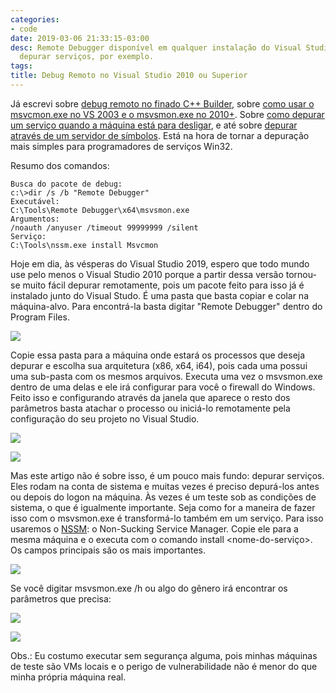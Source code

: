 ```yaml
---
categories:
- code
date: 2019-03-06 21:33:15-03:00
desc: Remote Debugger disponível em qualquer instalação do Visual Studio. Use-o para
  depurar serviços, por exemplo.
tags:
title: Debug Remoto no Visual Studio 2010 ou Superior
---
```


Já escrevi sobre [debug remoto no finado C++ Builder](/debug-remoto-no-c-builder), sobre [como usar o msvcmon.exe no VS 2003 e o msvsmon.exe no 2010+](/debugger-remoto-do-visual-studio). Sobre [como depurar um serviço quando a máquina está para desligar](/depurando-ate-o-ultimo-segundo), e até sobre [depurar através de um servidor de símbolos](/depurando-ate-o-fim-do-mundo-e-de-volta-de-novo-source-server-com-github). Está na hora de tornar a depuração mais simples para programadores de serviços Win32.

Resumo dos comandos:

```
Busca do pacote de debug:
c:\>dir /s /b "Remote Debugger"
Executável:
C:\Tools\Remote Debugger\x64\msvsmon.exe
Argumentos:
/noauth /anyuser /timeout 99999999 /silent
Serviço:
C:\Tools\nssm.exe install Msvcmon
```

Hoje em dia, às vésperas do Visual Studio 2019, espero que todo mundo use pelo menos o Visual Studio 2010 porque a partir dessa versão tornou-se muito fácil depurar remotamente, pois um pacote feito para isso já é instalado junto do Visual Studo. É uma pasta que basta copiar e colar na máquina-alvo. Para encontrá-la basta digitar "Remote Debugger" dentro do Program Files.

![](/img/bE6YxtY.png)

Copie essa pasta para a máquina onde estará os processos que deseja depurar e escolha sua arquitetura (x86, x64, i64), pois cada uma possui uma sub-pasta com os mesmos arquivos. Executa uma vez o msvsmon.exe dentro de uma delas e ele irá configurar para você o firewall do Windows. Feito isso e configurando através da janela que aparece o resto dos parâmetros basta atachar o processo ou iniciá-lo remotamente pela configuração do seu projeto no Visual Studio.

![](/img/hjjz55J.png)

![](/img/bA4u3NZ.png)

Mas este artigo não é sobre isso, é um pouco mais fundo: depurar serviços. Eles rodam na conta de sistema e muitas vezes é preciso depurá-los antes ou depois do logon na máquina. Às vezes é um teste sob as condições de sistema, o que é igualmente importante. Seja como for a maneira de fazer isso com o msvsmon.exe é transformá-lo também em um serviço. Para isso usaremos o [NSSM](https://nssm.cc/): o Non-Sucking Service Manager. Copie ele para a mesma máquina e o executa com o comando install <nome-do-serviço>. Os campos principais são os mais importantes.

![](/img/bU6sq33.png)

Se você digitar msvsmon.exe /h ou algo do gênero irá encontrar os parâmetros que precisa:

![](/img/4uyf5t7.png)

![](/img/yEpsIR5.png)

Obs.: Eu costumo executar sem segurança alguma, pois minhas máquinas de teste são VMs locais e o perigo de vulnerabilidade não é menor do que minha própria máquina real.

